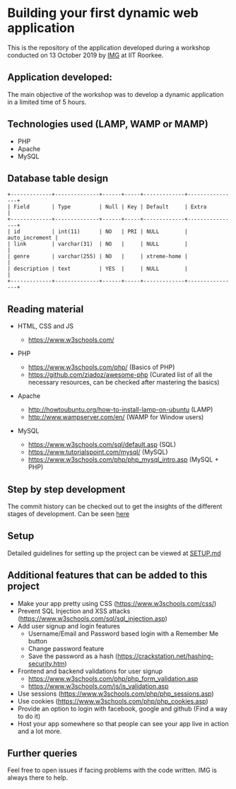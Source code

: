 # Building your first dynamic web application

This is the repository of the application developed during a workshop conducted on 13 October 2019 by [IMG](http://img.channeli.in) at IIT Roorkee.

## Application developed:
The main objective of the workshop was to develop a dynamic application in a limited time of 5 hours.

## Technologies used (LAMP, WAMP or MAMP)
* PHP
* Apache
* MySQL

## Database table design
```
+-------------+--------------+------+-----+-------------+----------------+
| Field       | Type         | Null | Key | Default     | Extra          |
+-------------+--------------+------+-----+-------------+----------------+
| id          | int(11)      | NO   | PRI | NULL        | auto_increment |
| link        | varchar(31)  | NO   |     | NULL        |                |
| genre       | varchar(255) | NO   |     | xtreme-home |                |
| description | text         | YES  |     | NULL        |                |
+-------------+--------------+------+-----+-------------+----------------+
```

## Reading material
* HTML, CSS and JS
  * https://www.w3schools.com/

* PHP
  * https://www.w3schools.com/php/ (Basics of PHP)
  * https://github.com/ziadoz/awesome-php (Curated list of all the necessary resources, can be checked after mastering the basics)

* Apache
  * http://howtoubuntu.org/how-to-install-lamp-on-ubuntu (LAMP)
  * http://www.wampserver.com/en/ (WAMP for Window users)
  
* MySQL
  * https://www.w3schools.com/sql/default.asp (SQL)
  * https://www.tutorialspoint.com/mysql/ (MySQL)
  * https://www.w3schools.com/php/php_mysql_intro.asp (MySQL + PHP)

## Step by step development
The commit history can be checked out to get the insights of the different stages of development. Can be seen [here](https://github.com/IMGIITRoorkee/workshop2019/commits)

## Setup
Detailed guidelines for setting up the project can be viewed at [SETUP.md](https://github.com/IMGIITRoorkee/workshop2019/blob/master/SETUP.md)

## Additional features that can be added to this project
* Make your app pretty using CSS (https://www.w3schools.com/css/)
* Prevent SQL Injection and XSS attacks (https://www.w3schools.com/sql/sql_injection.asp)
* Add user signup and login features
  * Username/Email and Password based login with a Remember Me button
  * Change password feature
  * Save the password as a hash (https://crackstation.net/hashing-security.htm)
* Frontend and backend validations for user signup
  * https://www.w3schools.com/php/php_form_validation.asp
  * https://www.w3schools.com/js/js_validation.asp
* Use sessions (https://www.w3schools.com/php/php_sessions.asp)
* Use cookies (https://www.w3schools.com/php/php_cookies.asp)
* Provide an option to login with facebook, google and github (Find a way to do it)
* Host your app somewhere so that people can see your app live in action
and a lot more.

## Further queries
Feel free to open issues if facing problems with the code written. IMG is always there to help.
